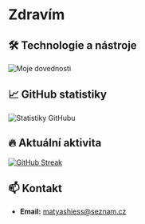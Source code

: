 # Zdravím

## 🛠️ Technologie a nástroje

![Moje dovednosti](https://skillicons.dev/icons?i=react,reactnative,js,ts,css,html,nodejs,figma,ps,filmora,mysql,blender)

## 📈 GitHub statistiky

![Statistiky GitHubu](https://github-readme-stats.vercel.app/api?username=realHajs&show_icons=true&theme=radical)

## 🔥 Aktuální aktivita

[![GitHub Streak](https://streak-stats.demolab.com?user=realHajs&theme=radical)](https://git.io/streak-stats)

## 📫 Kontakt

- **Email:** [matyashiess@seznam.cz](mailto:matyashiess@seznam.cz)
